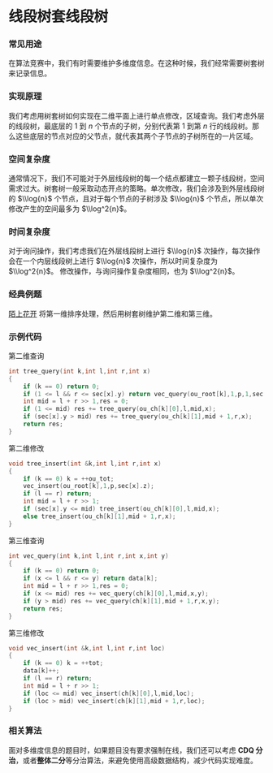 # 线段树套线段树

### 常见用途

在算法竞赛中，我们有时需要维护多维度信息。在这种时候，我们经常需要树套树来记录信息。

### 实现原理

我们考虑用树套树如何实现在二维平面上进行单点修改，区域查询。我们考虑外层的线段树，最底层的 $1$ 到 $n$ 个节点的子树，分别代表第 $1$ 到第 $n$ 行的线段树。那么这些底层的节点对应的父节点，就代表其两个子节点的子树所在的一片区域。

### 空间复杂度

通常情况下，我们不可能对于外层线段树的每一个结点都建立一颗子线段树，空间需求过大。树套树一般采取动态开点的策略。单次修改，我们会涉及到外层线段树的 $\\log{n}$ 个节点，且对于每个节点的子树涉及 $\\log{n}$ 个节点，所以单次修改产生的空间最多为 $\\log^2{n}$。

### 时间复杂度

对于询问操作，我们考虑我们在外层线段树上进行 $\\log{n}$ 次操作，每次操作会在一个内层线段树上进行 $\\log{n}$ 次操作，所以时间复杂度为 $\\log^2{n}$。
修改操作，与询问操作复杂度相同，也为 $\\log^2{n}$。

### 经典例题

[陌上花开](https://www.lydsy.com/JudgeOnline/problem.php?id=3262) 将第一维排序处理，然后用树套树维护第二维和第三维。

### 示例代码

第二维查询

```c++
int tree_query(int k,int l,int r,int x)
{
	if (k == 0) return 0;
	if (1 <= l && r <= sec[x].y) return vec_query(ou_root[k],1,p,1,sec[x].z);
	int mid = l + r >> 1,res = 0;
	if (1 <= mid) res += tree_query(ou_ch[k][0],l,mid,x);
	if (sec[x].y > mid) res += tree_query(ou_ch[k][1],mid + 1,r,x);
	return res;
}
```

第二维修改

```c++
void tree_insert(int &k,int l,int r,int x)
{
	if (k == 0) k = ++ou_tot;
	vec_insert(ou_root[k],1,p,sec[x].z);
	if (l == r) return;
	int mid = l + r >> 1;
	if (sec[x].y <= mid) tree_insert(ou_ch[k][0],l,mid,x);
	else tree_insert(ou_ch[k][1],mid + 1,r,x);
}
```

第三维查询

```c++
int vec_query(int k,int l,int r,int x,int y)
{
	if (k == 0) return 0;
	if (x <= l && r <= y) return data[k];
	int mid = l + r >> 1,res = 0;
	if (x <= mid) res += vec_query(ch[k][0],l,mid,x,y);
	if (y > mid) res += vec_query(ch[k][1],mid + 1,r,x,y);
	return res;
}
```

第三维修改

```c++
void vec_insert(int &k,int l,int r,int loc)
{
	if (k == 0) k = ++tot;
	data[k]++;
	if (l == r) return;
	int mid = l + r >> 1;
	if (loc <= mid) vec_insert(ch[k][0],l,mid,loc);
	if (loc > mid) vec_insert(ch[k][1],mid + 1,r,loc);
}
```

### 相关算法

面对多维度信息的题目时，如果题目没有要求强制在线，我们还可以考虑 **CDQ 分治**，或者**整体二分**等分治算法，来避免使用高级数据结构，减少代码实现难度。

